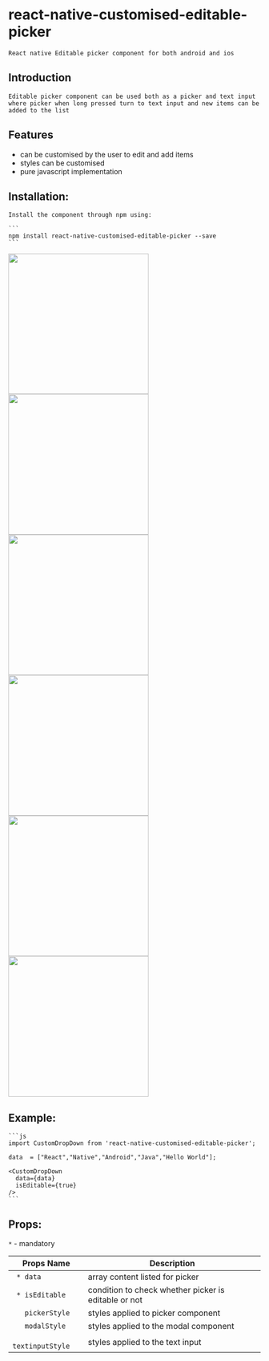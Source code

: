 # react-native-customised-editable-picker

    React native Editable picker component for both android and ios

## Introduction

    Editable picker component can be used both as a picker and text input where picker when long pressed turn to text input and new items can be added to the list

## Features

* can be customised by the user to edit and add items
* styles can be customised
* pure javascript implementation

## Installation:

    Install the component through npm using:

    ```
    npm install react-native-customised-editable-picker --save
    ```

  <img src="https://user-images.githubusercontent.com/32927921/32874880-f0669de2-caba-11e7-9dff-b760dfd87d0c.png" width="280"/><img src="https://user-images.githubusercontent.com/32927921/32874891-04560c0c-cabb-11e7-9dc8-d0f546773d8c.png" width="280"/><img src="https://user-images.githubusercontent.com/32927921/32874906-171a3692-cabb-11e7-8607-85f6a840f017.png" width="280"/>
  <img src="https://user-images.githubusercontent.com/32927921/32874920-2c977c00-cabb-11e7-99ba-a21c17851f77.png" width="280"/><img src="https://user-images.githubusercontent.com/32927921/32874920-2c977c00-cabb-11e7-99ba-a21c17851f77.png" width="280"/><img src="https://user-images.githubusercontent.com/32927921/32874977-79b11442-cabb-11e7-887a-b471e36cc18a.png" width="280"/>


## Example:
    ```js
    import CustomDropDown from 'react-native-customised-editable-picker';

    data  = ["React","Native","Android","Java","Hello World"];

    <CustomDropDown
      data={data}
      isEditable={true}
    />
    ```

## Props:

  ` * ` - mandatory

Props Name          |               Description
------------------- | ---------------------------------------------------
` * data`           | array content listed for picker
` * isEditable`     | condition to check whether picker is editable or not
`   pickerStyle`    | styles applied to picker component
`   modalStyle`     | styles applied to the modal component
`   textinputStyle` | styles applied to the text input
